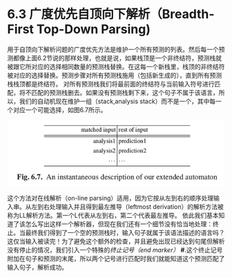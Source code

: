 # 6.3 广度优先自顶向下解析（Breadth-First Top-Down Parsing)

用于自顶向下解析问题的广度优先方法是维护一个所有预测的列表。然后每一个预测都像上面6.2节说的那样处理，也就是说，如果栈顶是一个非终结符，预测栈就被跟它所对应的选择相同数量的预测栈替换。在这每一个新栈里，栈顶的非终结符被对应的选择替换。预测步骤对所有预测栈施用（包括新生成的），直到所有预测栈栈顶都是终结符。
对所有预测栈我们将最前面的终结符与当前输入符号进行匹配，将不匹配的预测栈删去。如果没有预测栈剩下来，这个句子不属于该语言，所以，我们的自动机现在维护一组（stack,analysis stack）而不是一个，其中每一个对应一个可能选择，如图6.7所示。

![图6.3_1 Fig.6.7](../../img/6.3_1-Fig.6.7.png)

这个方法对在线解析（on-line parsing）适用，因为它按从左到右的顺序处理输入串。从左到右处理输入并且得到最左推导（leftmost derivation）的解析方法被称为LL解析方法。第一个L代表从左到右，第二个代表最左推导。
依此我们基本知道了该怎么写出这样一个解析器，但现在我们还有一个细节没有恰当地处理：终止。当最终我们得到了一个空的预测栈时，输入句子就属于该语法描述的语言吗？这仅当输入被读完！为了避免这个额外的检查，并且避免出现已经达到句尾但解析没有停止的情况，我们引入一个特殊的*终止记号（end marker）* **#**.这个终止记号附加在句子和预测的末尾，所以两个记号进行匹配时我们就能知道这个预测匹配了输入句子，解析成功。
